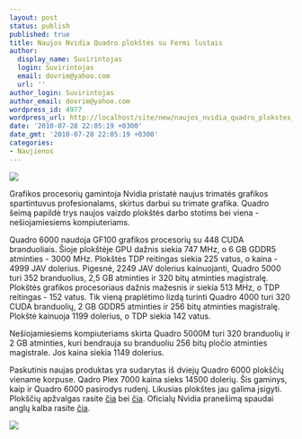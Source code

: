```yaml
---
layout: post
status: publish
published: true
title: Naujos Nvidia Quadro plokštės su Fermi lustais
author:
  display_name: Suvirintojas
  login: Suvirintojas
  email: dovrim@yahoo.com
  url: ''
author_login: Suvirintojas
author_email: dovrim@yahoo.com
wordpress_id: 4977
wordpress_url: http://localhost/site/new/naujos_nvidia_quadro_plokstes_su_fermi_lustais/
date: '2010-07-28 22:05:19 +0300'
date_gmt: '2010-07-28 22:05:19 +0300'
categories:
- Naujienos
---
```

<div class="imgright"><img src="http://www.part.lt/img/4c7b918d6ad148f2495926f9725ad99e503.jpg"  /></div>
<p>Grafikos procesorių gamintoja Nvidia pristatė naujus trimatės grafikos spartintuvus profesionalams, skirtus darbui su trimate grafika. Quadro šeimą papildė trys naujos vaizdo plokštės darbo stotims bei viena - nešiojamiesiems kompiuteriams.</p>
<p>Quadro 6000 naudoja GF100 grafikos procesorių su 448 CUDA branduoliais. Šioje plokštėje GPU dažnis siekia 747 MHz, o 6 GB GDDR5 atminties - 3000 MHz. Plokštės TDP reitingas siekia 225 vatus, o kaina - 4999 JAV dolerius. Pigesnė, 2249 JAV dolerius kainuojanti, Quadro 5000 turi 352 branduolius, 2,5 GB atminties ir 320 bitų atminties magistralę. Plokštės grafikos procesoriaus dažnis mažesnis ir siekia 513 MHz, o TDP reitingas - 152 vatus. Tik vieną praplėtimo lizdą turinti Quadro 4000 turi 320 CUDA branduolių, 2 GB GDDR5 atminties ir 256 bitų atminties magistralę. Plokštė kainuoja 1199 dolerius, o TDP siekia 142 vatus.</p>
<p>Nešiojamiesiems kompiuteriams skirta Quadro 5000M turi 320 branduolių ir 2 GB atminties, kuri bendrauja su branduoliu 256 bitų pločio atminties magistrale. Jos kaina siekia 1149 dolerius.</p>
<p>Paskutinis naujas produktas yra sudarytas iš dviejų Quadro 6000 plokščių viename korpuse. Qadro Plex 7000 kaina sieks 14500 dolerių. Šis gaminys, kaip ir Quadro 6000 pasirodys rudenį. Likusias plokštes jau galima įsigyti. Plokščių apžvalgas rasite <a class="ns" href="http://www.xbitlabs.com/articles/video/display/nvidia-quadro-5000.html">čia</a> bei <a class="ns" href="http://hothardware.com/Reviews/NVIDIA-Unleashes-Quadro-6000-and-5000-Series-Workstation-GPUs-Review/">čia</a>. Oficialų Nvidia pranešimą spaudai anglų kalba rasite <a class="ns" href="http://pressroom.nvidia.com/easyir/customrel.do?easyirid=A0D622CE9F579F09&version=live&releasejsp=release_157&prid=645616">čia</a>.</p>
<p><img src="http://svarke.technews.lt/quadro1.jpg" /></p>
